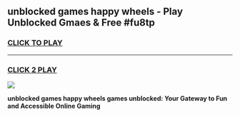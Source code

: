 
## unblocked games   happy wheels - Play Unblocked Gmaes & Free #fu8tp
<h3>
<a href="https://premium.freeplayer.one?title=unblocked_games___happy_wheels&ref=03M">CLICK TO PLAY</a></h3>
<hr>

<h3>
<a href="https://premium.freeplayer.one?title=unblocked_games___happy_wheels&ref=03M">CLICK 2 PLAY</a>
  
</h3>

<a href="https://premium.freeplayer.one?title=unblocked_games___happy_wheels&ref=03M"><img src="https://clearcache.store/games.png"></a>


**unblocked games   happy wheels games unblocked: Your Gateway to Fun and Accessible Online Gaming**
